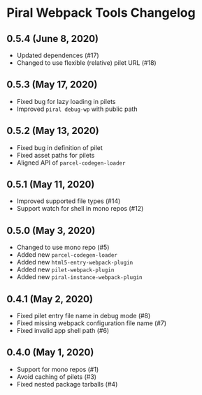 # Piral Webpack Tools Changelog

## 0.5.4 (June 8, 2020)

* Updated dependences (#17)
* Changed to use flexible (relative) pilet URL (#18)

## 0.5.3 (May 17, 2020)

* Fixed bug for lazy loading in pilets
* Improved `piral debug-wp` with public path

## 0.5.2 (May 13, 2020)

* Fixed bug in definition of pilet
* Fixed asset paths for pilets
* Aligned API of `parcel-codegen-loader`

## 0.5.1 (May 11, 2020)

* Improved supported file types (#14)
* Support watch for shell in mono repos (#12)

## 0.5.0 (May 3, 2020)

* Changed to use mono repo (#5)
* Added new `parcel-codegen-loader`
* Added new `html5-entry-webpack-plugin`
* Added new `pilet-webpack-plugin`
* Added new `piral-instance-webpack-plugin`

## 0.4.1 (May 2, 2020)

* Fixed pilet entry file name in debug mode (#8)
* Fixed missing webpack configuration file name (#7)
* Fixed invalid app shell path (#6)

## 0.4.0 (May 1, 2020)

* Support for mono repos (#1)
* Avoid caching of pilets (#3)
* Fixed nested package tarballs (#4)
